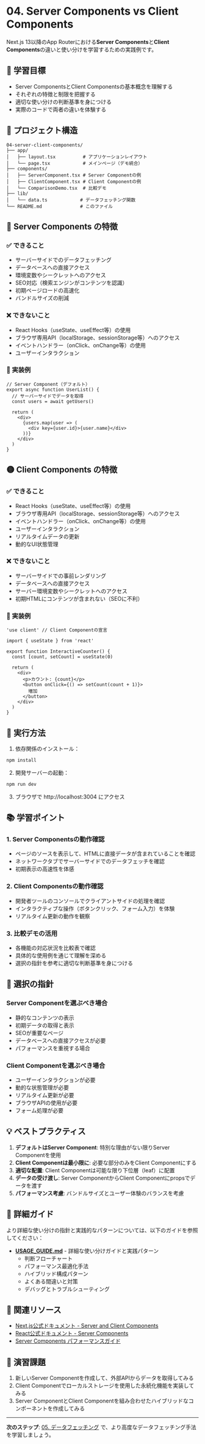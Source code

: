 # 04. Server Components vs Client Components

Next.js 13以降のApp Routerにおける**Server Components**と**Client Components**の違いと使い分けを学習するための実践例です。

## 🎯 学習目標

- Server ComponentsとClient Componentsの基本概念を理解する
- それぞれの特徴と制限を把握する
- 適切な使い分けの判断基準を身につける
- 実際のコードで両者の違いを体験する

## 📁 プロジェクト構造

```
04-server-client-components/
├── app/
│   ├── layout.tsx          # アプリケーションレイアウト
│   └── page.tsx            # メインページ（デモ統合）
├── components/
│   ├── ServerComponent.tsx # Server Componentの例
│   ├── ClientComponent.tsx # Client Componentの例
│   └── ComparisonDemo.tsx  # 比較デモ
├── lib/
│   └── data.ts            # データフェッチング関数
└── README.md              # このファイル
```

## 🔵 Server Components の特徴

### ✅ できること
- サーバーサイドでのデータフェッチング
- データベースへの直接アクセス
- 環境変数やシークレットへのアクセス
- SEO対応（検索エンジンがコンテンツを認識）
- 初期ページロードの高速化
- バンドルサイズの削減

### ❌ できないこと
- React Hooks（useState、useEffect等）の使用
- ブラウザ専用API（localStorage、sessionStorage等）へのアクセス
- イベントハンドラー（onClick、onChange等）の使用
- ユーザーインタラクション

### 📝 実装例

```tsx
// Server Component（デフォルト）
export async function UserList() {
  // サーバーサイドでデータを取得
  const users = await getUsers()
  
  return (
    <div>
      {users.map(user => (
        <div key={user.id}>{user.name}</div>
      ))}
    </div>
  )
}
```

## 🟡 Client Components の特徴

### ✅ できること
- React Hooks（useState、useEffect等）の使用
- ブラウザ専用API（localStorage、sessionStorage等）へのアクセス
- イベントハンドラー（onClick、onChange等）の使用
- ユーザーインタラクション
- リアルタイムデータの更新
- 動的なUI状態管理

### ❌ できないこと
- サーバーサイドでの事前レンダリング
- データベースへの直接アクセス
- サーバー環境変数やシークレットへのアクセス
- 初期HTMLにコンテンツが含まれない（SEOに不利）

### 📝 実装例

```tsx
'use client' // Client Componentの宣言

import { useState } from 'react'

export function InteractiveCounter() {
  const [count, setCount] = useState(0)
  
  return (
    <div>
      <p>カウント: {count}</p>
      <button onClick={() => setCount(count + 1)}>
        増加
      </button>
    </div>
  )
}
```

## 🚀 実行方法

1. 依存関係のインストール：
```bash
npm install
```

2. 開発サーバーの起動：
```bash
npm run dev
```

3. ブラウザで http://localhost:3004 にアクセス

## 📚 学習ポイント

### 1. Server Componentsの動作確認
- ページのソースを表示して、HTMLに直接データが含まれていることを確認
- ネットワークタブでサーバーサイドでのデータフェッチを確認
- 初期表示の高速性を体感

### 2. Client Componentsの動作確認
- 開発者ツールのコンソールでクライアントサイドの処理を確認
- インタラクティブな操作（ボタンクリック、フォーム入力）を体験
- リアルタイム更新の動作を観察

### 3. 比較デモの活用
- 各機能の対応状況を比較表で確認
- 具体的な使用例を通じて理解を深める
- 選択の指針を参考に適切な判断基準を身につける

## 🎯 選択の指針

### Server Componentを選ぶべき場合
- 静的なコンテンツの表示
- 初期データの取得と表示
- SEOが重要なページ
- データベースへの直接アクセスが必要
- パフォーマンスを重視する場合

### Client Componentを選ぶべき場合
- ユーザーインタラクションが必要
- 動的な状態管理が必要
- リアルタイム更新が必要
- ブラウザAPIの使用が必要
- フォーム処理が必要

## 💡 ベストプラクティス

1. **デフォルトはServer Component**: 特別な理由がない限りServer Componentを使用
2. **Client Componentは最小限に**: 必要な部分のみをClient Componentにする
3. **適切な配置**: Client Componentは可能な限り下位層（leaf）に配置
4. **データの受け渡し**: Server ComponentからClient Componentにpropsでデータを渡す
5. **パフォーマンス考慮**: バンドルサイズとユーザー体験のバランスを考慮

## 📖 詳細ガイド

より詳細な使い分けの指針と実践的なパターンについては、以下のガイドを参照してください：

- **[USAGE_GUIDE.md](./USAGE_GUIDE.md)** - 詳細な使い分けガイドと実践パターン
  - 判断フローチャート
  - パフォーマンス最適化手法
  - ハイブリッド構成パターン
  - よくある間違いと対策
  - デバッグとトラブルシューティング

## 🔗 関連リソース

- [Next.js公式ドキュメント - Server and Client Components](https://nextjs.org/docs/app/building-your-application/rendering/server-components)
- [React公式ドキュメント - Server Components](https://react.dev/reference/react/use-client)
- [Server Components パフォーマンスガイド](https://nextjs.org/docs/app/building-your-application/optimizing)

## 📝 演習課題

1. 新しいServer Componentを作成して、外部APIからデータを取得してみる
2. Client Componentでローカルストレージを使用した永続化機能を実装してみる
3. Server ComponentとClient Componentを組み合わせたハイブリッドなコンポーネントを作成してみる

---

**次のステップ**: [05. データフェッチング](../05-data-fetching/) で、より高度なデータフェッチング手法を学習しましょう。